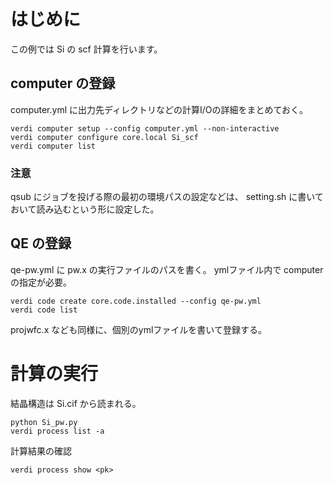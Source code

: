 
# はじめに
この例では Si の scf 計算を行います。

## computer の登録
computer.yml に出力先ディレクトリなどの計算I/Oの詳細をまとめておく。
```
verdi computer setup --config computer.yml --non-interactive
verdi computer configure core.local Si_scf
verdi computer list
```

### 注意
qsub にジョブを投げる際の最初の環境パスの設定などは、 setting.sh に書いておいて読み込むという形に設定した。


## QE の登録
qe-pw.yml に pw.x の実行ファイルのパスを書く。
ymlファイル内で computer の指定が必要。
```
verdi code create core.code.installed --config qe-pw.yml
verdi code list
```
projwfc.x なども同様に、個別のymlファイルを書いて登録する。

# 計算の実行
結晶構造は Si.cif から読まれる。
```
python Si_pw.py
verdi process list -a
```

計算結果の確認
```
verdi process show <pk>
```